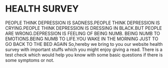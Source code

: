 <h1>HEALTH SURVEY</h1>
PEOPLE THINK DEPRESSION IS SADNESS.PEOPLE THINK DEPRESSION IS CRYING.PEOPLE THINK DEPRESSION IS DRESSING IN BLACK.BUT PEOPLE ARE WRONG.DEPRESSION IS FEELING OF BEING NUMB. BEING NUMB TO EMOTIONS.BEING NUMB TO LIFE.YOU WAKE IN THE MORNING JUST TO GO BACK TO THE BED AGAIN
So,hereby we bring to you our website health survey with important stuffs which you might enjoy giving a read.
There is a test check which would help you know with some basic questions if there is some symptoms or not.
